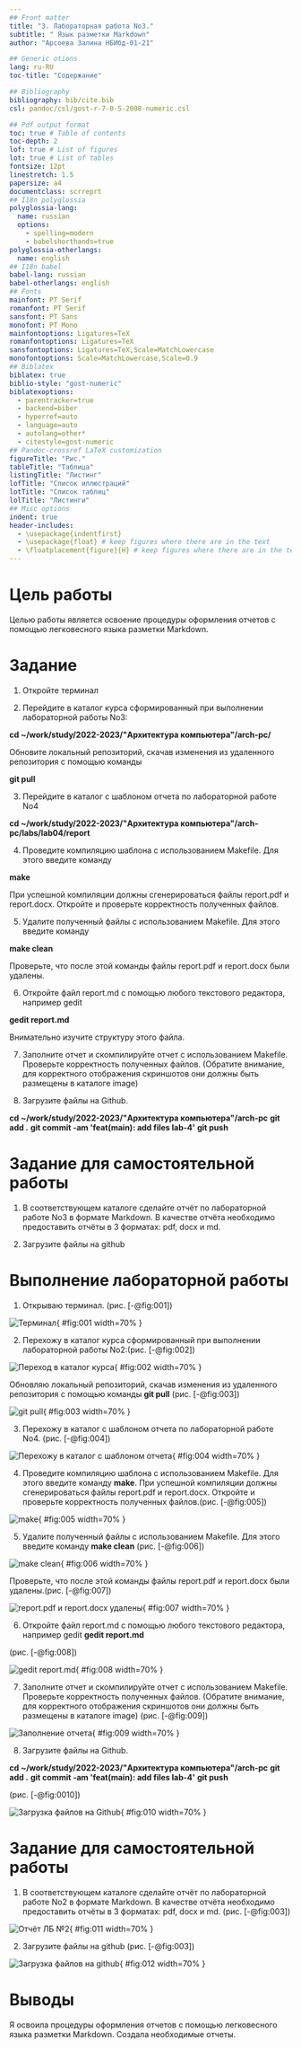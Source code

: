 ```yaml
---
## Front matter
title: "3. Лабораторная работа No3."
subtitle: " Язык разметки Markdown"
author: "Арсоева Залина НБИбд-01-21"

## Generic otions
lang: ru-RU
toc-title: "Содержание"

## Bibliography
bibliography: bib/cite.bib
csl: pandoc/csl/gost-r-7-0-5-2008-numeric.csl

## Pdf output format
toc: true # Table of contents
toc-depth: 2
lof: true # List of figures
lot: true # List of tables
fontsize: 12pt
linestretch: 1.5
papersize: a4
documentclass: scrreprt
## I18n polyglossia
polyglossia-lang:
  name: russian
  options:
	- spelling=modern
	- babelshorthands=true
polyglossia-otherlangs:
  name: english
## I18n babel
babel-lang: russian
babel-otherlangs: english
## Fonts
mainfont: PT Serif
romanfont: PT Serif
sansfont: PT Sans
monofont: PT Mono
mainfontoptions: Ligatures=TeX
romanfontoptions: Ligatures=TeX
sansfontoptions: Ligatures=TeX,Scale=MatchLowercase
monofontoptions: Scale=MatchLowercase,Scale=0.9
## Biblatex
biblatex: true
biblio-style: "gost-numeric"
biblatexoptions:
  - parentracker=true
  - backend=biber
  - hyperref=auto
  - language=auto
  - autolang=other*
  - citestyle=gost-numeric
## Pandoc-crossref LaTeX customization
figureTitle: "Рис."
tableTitle: "Таблица"
listingTitle: "Листинг"
lofTitle: "Список иллюстраций"
lotTitle: "Список таблиц"
lolTitle: "Листинги"
## Misc options
indent: true
header-includes:
  - \usepackage{indentfirst}
  - \usepackage{float} # keep figures where there are in the text
  - \floatplacement{figure}{H} # keep figures where there are in the text
---
```


# Цель работы

Целью работы является освоение процедуры оформления отчетов с помощью легковесного языка разметки Markdown.

# Задание

1. Откройте терминал

2. Перейдите в каталог курса сформированный при выполнении лабораторной работы No3:

**cd ~/work/study/2022-2023/"Архитектура компьютера"/arch-pc/**

Обновите локальный репозиторий, скачав изменения из удаленного репозитория с помощью команды

**git pull**

3. Перейдите в каталог с шаблоном отчета по лабораторной работе No4

**cd ~/work/study/2022-2023/"Архитектура компьютера"/arch-pc/labs/lab04/report**

4. Проведите компиляцию шаблона с использованием Makefile. Для этого введите команду

**make**

При успешной компиляции должны сгенерироваться файлы report.pdf и report.docx. Откройте и проверьте корректность полученных файлов.

5. Удалите полученный файлы с использованием Makefile. Для этого введите команду

**make clean**

Проверьте, что после этой команды файлы report.pdf и report.docx были удалены.

6. Откройте файл report.md c помощью любого текстового редактора, например gedit

**gedit report.md**

Внимательно изучите структуру этого файла.

7. Заполните отчет и скомпилируйте отчет с использованием Makefile. Проверьте корректность полученных файлов. (Обратите внимание, для корректного отображения скриншотов они должны быть размещены в каталоге image)

8. Загрузите файлы на Github.

**cd ~/work/study/2022-2023/"Архитектура компьютера"/arch-pc**
**git add .**
**git commit -am 'feat(main): add files lab-4'**
**git push**

# Задание для самостоятельной работы

1. В соответствующем каталоге сделайте отчёт по лабораторной работе No3 в формате Markdown. В качестве отчёта необходимо предоставить отчёты в 3 форматах: pdf, docx и md.

2. Загрузите файлы на github

# Выполнение лабораторной работы

1. Открываю терминал. (рис. [-@fig:001])

![Терминал](image/1.png){ #fig:001 width=70% }

2. Перехожу в каталог курса сформированный при выполнении лабораторной работы No2:(рис. [-@fig:002])

![Переход в каталог курса ](image/2.png){ #fig:002 width=70% }

Обновляю локальный репозиторий, скачав изменения из удаленного репозитория с помощью команды **git pull** (рис. [-@fig:003])

![git pull](image/3.png){ #fig:003 width=70% } 

3. Перехожу в каталог с шаблоном отчета по лабораторной работе No4. (рис. [-@fig:004])

![Перехожу в каталог с шаблоном отчета](image/4.png){ #fig:004 width=70% } 

4. Проведите компиляцию шаблона с использованием Makefile. Для этого введите команду **make**. При успешной компиляции должны сгенерироваться файлы report.pdf и report.docx. Откройте и проверьте корректность полученных файлов.(рис. [-@fig:005])

![make](image/5.png){ #fig:005 width=70% } 

5. Удалите полученный файлы с использованием Makefile. Для этого введите команду **make clean** (рис. [-@fig:006])

![make clean](image/6.png){ #fig:006 width=70% } 

Проверьте, что после этой команды файлы report.pdf и report.docx были удалены.(рис. [-@fig:007])

![report.pdf и report.docx удалены](image/7.png){ #fig:007 width=70% } 

6. Откройте файл report.md c помощью любого текстового редактора, например gedit **gedit report.md**

(рис. [-@fig:008])

![gedit report.md](image/8.png){ #fig:008 width=70% } 

7. Заполните отчет и скомпилируйте отчет с использованием Makefile. Проверьте корректность полученных файлов. (Обратите внимание, для корректного отображения скриншотов они должны быть размещены в каталоге image) (рис. [-@fig:009])

![Заполнение отчета](image/9.png){ #fig:009 width=70% } 

8. Загрузите файлы на Github.

**cd ~/work/study/2022-2023/"Архитектура компьютера"/arch-pc**
**git add .**
**git commit -am 'feat(main): add files lab-4'**
**git push**

(рис. [-@fig:0010])

![Загрузка файлов на Github](image/10.png){ #fig:010 width=70% } 

# Задание для самостоятельной работы

1. В соответствующем каталоге сделайте отчёт по лабораторной работе No2 в формате Markdown. В качестве отчёта необходимо предоставить отчёты в 3 форматах: pdf, docx и md. (рис. [-@fig:003])

![Отчёт ЛБ №2](image/11.png){ #fig:011 width=70% } 

2. Загрузите файлы на github (рис. [-@fig:003])

![Загрузка файлов на github](image/12.png){ #fig:012 width=70% } 

# Выводы

Я освоила процедуры оформления отчетов с помощью легковесного языка разметки Markdown. Создала необходимые отчеты. 
